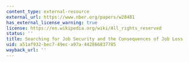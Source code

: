 ```yaml
---
content_type: external-resource
external_url: https://www.nber.org/papers/w28481
has_external_license_warning: true
license: https://en.wikipedia.org/wiki/All_rights_reserved
status: ''
title: Searching for Job Security and the Consequences of Job Loss
uid: a51af932-bec7-49ec-a97a-442866837785
wayback_url: ''
---
```

